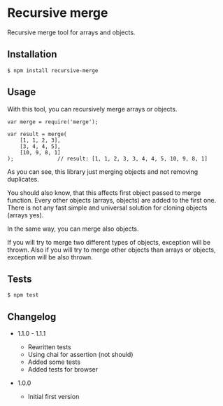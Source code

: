 # Recursive merge

Recursive merge tool for arrays and objects.

## Installation

```
$ npm install recursive-merge
```

## Usage

With this tool, you can recursively merge arrays or objects.

```
var merge = require('merge');

var result = merge(
	[1, 1, 2, 3],
	[3, 4, 4, 5],
	[10, 9, 8, 1]
);				// result: [1, 1, 2, 3, 3, 4, 4, 5, 10, 9, 8, 1]
```

As you can see, this library just merging objects and not removing duplicates.

You should also know, that this affects first object passed to merge function. Every other objects (arrays, objects) are
added to the first one. There is not any fast simple and universal solution for cloning objects (arrays yes).

In the same way, you can merge also objects.

If you will try to merge two different types of objects, exception will be thrown. Also if you will try to merge other
objects than arrays or objects, exception will be also thrown.

## Tests

```
$ npm test
```

## Changelog

* 1.1.0 - 1.1.1
	+ Rewritten tests
	+ Using chai for assertion (not should)
	+ Added some tests
	+ Added tests for browser

* 1.0.0
	+ Initial first version